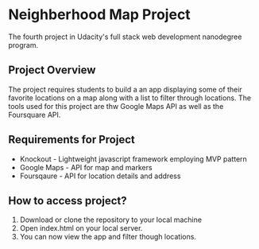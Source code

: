 # Neighberhood Map Project

The fourth project in Udacity's full stack web development nanodegree program.

## Project Overview

The project requires students to build a an app displaying some of their favorite locations on a map along with a list to filter through locations. The tools used for this project are thw Google Maps API as well as the Foursquare API. 

## Requirements for Project

* Knockout - Lightweight javascript framework employing MVP pattern
* Google Maps - API for map and markers
* Foursqaure - API for location details and address

## How to access project?

1. Download or clone the repository to your local machine
2. Open index.html on your local server.
3. You can now view the app and filter though locations.